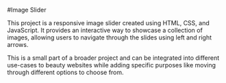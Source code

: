 #Image Slider

This project is a responsive image slider created using HTML, CSS, and JavaScript. It provides an interactive way to showcase a collection of images, allowing users to navigate through the slides using left and right arrows.

This is a small part of a broader project and can be integrated into different use-cases to beauty websites while adding specific purposes like moving through different options to choose from.
